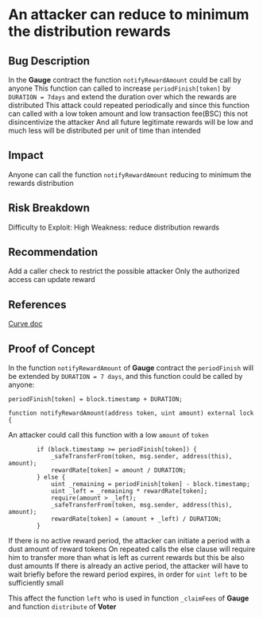 # An attacker can reduce to minimum the distribution rewards

## Bug Description

In the **Gauge** contract the function `notifyRewardAmount` could be call by anyone
This function can called to increase `periodFinish[token]` by `DURATION = 7days` and extend the duration over which the rewards are distributed
This attack could repeated periodically and since this function can called with a low token amount and low transaction fee(BSC) this not disincentivize the attacker
And all future legitimate rewards will be low and much less will be distributed per unit of time than intended

## Impact

Anyone can call the function `notifyRewardAmount` reducing to minimum the rewards distribution

## Risk Breakdown
Difficulty to Exploit: High
Weakness: reduce distribution rewards

## Recommendation

Add a caller check to restrict the possible attacker
Only the authorized access can update reward

## References

[Curve doc](https://curve.readthedocs.io/dao-gauges-sidechain.html#rewardsonlygauge)

## Proof of Concept

In the function `notifyRewardAmount` of **Gauge** contract the `periodFinish` will be extended by `DURATION = 7 days`, and this function could be called by anyone:

`periodFinish[token] = block.timestamp + DURATION;`

`function notifyRewardAmount(address token, uint amount) external lock {`

An attacker could call this function with a low `amount` of `token`

```solidity
        if (block.timestamp >= periodFinish[token]) {
            _safeTransferFrom(token, msg.sender, address(this), amount);
            rewardRate[token] = amount / DURATION;
        } else {
            uint _remaining = periodFinish[token] - block.timestamp;
            uint _left = _remaining * rewardRate[token];
            require(amount > _left);
            _safeTransferFrom(token, msg.sender, address(this), amount);
            rewardRate[token] = (amount + _left) / DURATION;
        }
```

If there is no active reward period, the attacker can initiate a period with a dust amount of reward tokens
On repeated calls the else clause will require him to transfer more than what is left as current rewards but this be also dust amounts
If there is already an active period, the attacker will have to wait briefly before the reward period expires, in order for `uint left` to be sufficiently small

This affect the function `left` who is used in function `_claimFees` of **Gauge** and function `distribute` of **Voter**
